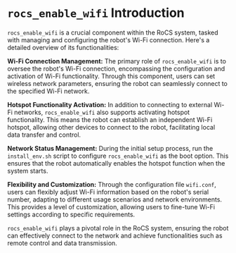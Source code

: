 # `rocs_enable_wifi` Introduction

`rocs_enable_wifi` is a crucial component within the RoCS system, tasked with managing and configuring the robot's Wi-Fi connection. Here's a detailed overview of its functionalities:

**Wi-Fi Connection Management:** The primary role of `rocs_enable_wifi` is to oversee the robot's Wi-Fi connection, encompassing the configuration and activation of Wi-Fi functionality. Through this component, users can set wireless network parameters, ensuring the robot can seamlessly connect to the specified Wi-Fi network.

**Hotspot Functionality Activation:** In addition to connecting to external Wi-Fi networks, `rocs_enable_wifi` also supports activating hotspot functionality. This means the robot can establish an independent Wi-Fi hotspot, allowing other devices to connect to the robot, facilitating local data transfer and control.

**Network Status Management:** During the initial setup process, run the `install_env.sh` script to configure `rocs_enable_wifi` as the boot option. This ensures that the robot automatically enables the hotspot function when the system starts.

**Flexibility and Customization:** Through the configuration file `wifi.conf`, users can flexibly adjust Wi-Fi information based on the robot's serial number, adapting to different usage scenarios and network environments. This provides a level of customization, allowing users to fine-tune Wi-Fi settings according to specific requirements.

`rocs_enable_wifi` plays a pivotal role in the RoCS system, ensuring the robot can effectively connect to the network and achieve functionalities such as remote control and data transmission.
